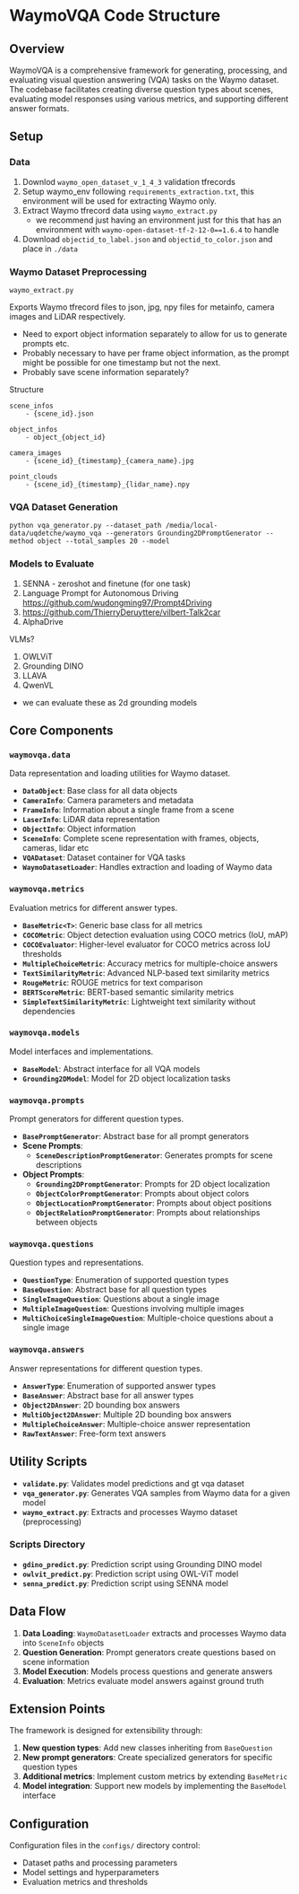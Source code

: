 # WaymoVQA Code Structure

## Overview
WaymoVQA is a comprehensive framework for generating, processing, and evaluating visual question answering (VQA) tasks on the Waymo dataset. The codebase facilitates creating diverse question types about scenes, evaluating model responses using various metrics, and supporting different answer formats.

## Setup

### Data
1. Downlod ```waymo_open_dataset_v_1_4_3``` validation tfrecords
2. Setup waymo_env following ```requirements_extraction.txt```, this environment will be used for extracting Waymo only.
3. Extract Waymo tfrecord data using ```waymo_extract.py```
    - we recommend just having an environment just for this that has an environment with ```waymo-open-dataset-tf-2-12-0==1.6.4``` to handle 
4. Download ```objectid_to_label.json``` and ```objectid_to_color.json``` and place in ```./data```

### Waymo Dataset Preprocessing 

```waymo_extract.py```

Exports Waymo tfrecord files to json, jpg, npy files for metainfo, camera images and LiDAR respectively.

- Need to export object information separately to allow for us to generate prompts etc.
- Probably necessary to have per frame object information, as the prompt might be possible for one timestamp but not the next.
- Probably save scene information separately?

Structure
```
scene_infos
    - {scene_id}.json

object_infos
    - object_{object_id}

camera_images
    - {scene_id}_{timestamp}_{camera_name}.jpg

point_clouds
    - {scene_id}_{timestamp}_{lidar_name}.npy

```

### VQA Dataset Generation

```
python vqa_generator.py --dataset_path /media/local-data/uqdetche/waymo_vqa --generators Grounding2DPromptGenerator --method object --total_samples 20 --model 
```

### Models to Evaluate

1. SENNA - zeroshot and finetune (for one task)
2. Language Prompt for Autonomous Driving https://github.com/wudongming97/Prompt4Driving
3. https://github.com/ThierryDeruyttere/vilbert-Talk2car
4. AlphaDrive

VLMs?
1. OWLViT
2. Grounding DINO
3. LLAVA
4. QwenVL

 - we can evaluate these as 2d grounding models


## Core Components

### `waymovqa.data`
Data representation and loading utilities for Waymo dataset.

- **`DataObject`**: Base class for all data objects
- **`CameraInfo`**: Camera parameters and metadata
- **`FrameInfo`**: Information about a single frame from a scene
- **`LaserInfo`**: LiDAR data representation
- **`ObjectInfo`**: Object information
- **`SceneInfo`**: Complete scene representation with frames, objects, cameras, lidar etc
- **`VQADataset`**: Dataset container for VQA tasks
- **`WaymoDatasetLoader`**: Handles extraction and loading of Waymo data

### `waymovqa.metrics`
Evaluation metrics for different answer types.

- **`BaseMetric<T>`**: Generic base class for all metrics
- **`COCOMetric`**: Object detection evaluation using COCO metrics (IoU, mAP)
- **`COCOEvaluator`**: Higher-level evaluator for COCO metrics across IoU thresholds
- **`MultipleChoiceMetric`**: Accuracy metrics for multiple-choice answers
- **`TextSimilarityMetric`**: Advanced NLP-based text similarity metrics
- **`RougeMetric`**: ROUGE metrics for text comparison
- **`BERTScoreMetric`**: BERT-based semantic similarity metrics
- **`SimpleTextSimilarityMetric`**: Lightweight text similarity without dependencies

### `waymovqa.models`
Model interfaces and implementations.

- **`BaseModel`**: Abstract interface for all VQA models
- **`Grounding2DModel`**: Model for 2D object localization tasks

### `waymovqa.prompts`
Prompt generators for different question types.

- **`BasePromptGenerator`**: Abstract base for all prompt generators
- **Scene Prompts**:
  - **`SceneDescriptionPromptGenerator`**: Generates prompts for scene descriptions
- **Object Prompts**:
  - **`Grounding2DPromptGenerator`**: Prompts for 2D object localization
  - **`ObjectColorPromptGenerator`**: Prompts about object colors
  - **`ObjectLocationPromptGenerator`**: Prompts about object positions
  - **`ObjectRelationPromptGenerator`**: Prompts about relationships between objects

### `waymovqa.questions`
Question types and representations.

- **`QuestionType`**: Enumeration of supported question types
- **`BaseQuestion`**: Abstract base for all question types
- **`SingleImageQuestion`**: Questions about a single image
- **`MultipleImageQuestion`**: Questions involving multiple images
- **`MultiChoiceSingleImageQuestion`**: Multiple-choice questions about a single image

### `waymovqa.answers`
Answer representations for different question types.

- **`AnswerType`**: Enumeration of supported answer types
- **`BaseAnswer`**: Abstract base for all answer types
- **`Object2DAnswer`**: 2D bounding box answers
- **`MultiObject2DAnswer`**: Multiple 2D bounding box answers
- **`MultipleChoiceAnswer`**: Multiple-choice answer representation
- **`RawTextAnswer`**: Free-form text answers

## Utility Scripts

- **`validate.py`**: Validates model predictions and gt vqa dataset
- **`vqa_generator.py`**: Generates VQA samples from Waymo data for a given model
- **`waymo_extract.py`**: Extracts and processes Waymo dataset (preprocessing)

### Scripts Directory
- **`gdino_predict.py`**: Prediction script using Grounding DINO model
- **`owlvit_predict.py`**: Prediction script using OWL-ViT model
- **`senna_predict.py`**: Prediction script using SENNA model

## Data Flow

1. **Data Loading**: `WaymoDatasetLoader` extracts and processes Waymo data into `SceneInfo` objects
2. **Question Generation**: Prompt generators create questions based on scene information
3. **Model Execution**: Models process questions and generate answers
4. **Evaluation**: Metrics evaluate model answers against ground truth

## Extension Points

The framework is designed for extensibility through:

1. **New question types**: Add new classes inheriting from `BaseQuestion`
2. **New prompt generators**: Create specialized generators for specific question types
3. **Additional metrics**: Implement custom metrics by extending `BaseMetric`
4. **Model integration**: Support new models by implementing the `BaseModel` interface

## Configuration
Configuration files in the `configs/` directory control:
- Dataset paths and processing parameters
- Model settings and hyperparameters
- Evaluation metrics and thresholds